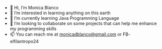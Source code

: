 - 👋 Hi, I’m Monica Blanco
- 👀 I’m interested in learning anything on this earth
- 🌱 I’m currently learning Java Programming Language
- 💞️ I’m looking to collaborate on some projects that can help me enhance my programming skills
- 📫 You can reach me at monicadblanco@gmail.com or FB- elfilantropo24

<!---
blanco2414/blanco2414 is a ✨ special ✨ repository because its `README.md` (this file) appears on your GitHub profile.
You can click the Preview link to take a look at your changes.
--->
